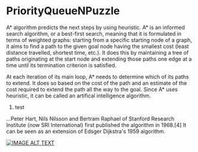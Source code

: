 # PriorityQueueNPuzzle

A* algorithm predicts the next steps by using heuristic. A* is an informed search algorithm, or a best-first search, meaning that it is formulated in terms of weighted graphs: starting from a specific starting node of a graph, it aims to find a path to the given goal node having the smallest cost (least distance travelled, shortest time, etc.). It does this by maintaining a tree of paths originating at the start node and extending those paths one edge at a time until its termination criterion is satisfied.

At each iteration of its main loop, A* needs to determine which of its paths to extend. It does so based on the cost of the path and an estimate of the cost required to extend the path all the way to the goal. Since A* uses heuristic, it can be called an artifical intelligence algorithm.

1. test

...Peter Hart, Nils Nilsson and Bertram Raphael of Stanford Research Institute (now SRI International) first published the algorithm in 1968.[4] It can be seen as an extension of Edsger Dijkstra's 1959 algorithm.

[![IMAGE ALT TEXT](http://img.youtube.com/vi/GuCzYxHa7iA/0.jpg)](https://www.youtube.com/watch?v=GuCzYxHa7iA "A* Search")
